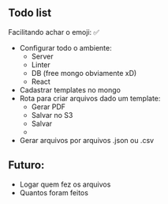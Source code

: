 ## Todo list

Facilitando achar o emoji: ✅

- Configurar todo o ambiente:
  - Server
  - Linter
  - DB (free mongo obviamente xD)
  - React
- Cadastrar templates no mongo
- Rota para criar arquivos dado um template: 
  - Gerar PDF
  - Salvar no S3
  - Salvar
  - 
- Gerar arquivos por arquivos .json ou .csv


## Futuro: 
  - Logar quem fez os arquivos
  - Quantos foram feitos

